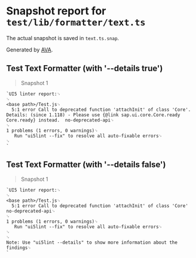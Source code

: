 # Snapshot report for `test/lib/formatter/text.ts`

The actual snapshot is saved in `text.ts.snap`.

Generated by [AVA](https://avajs.dev).

## Test Text Formatter (with '--details true')

> Snapshot 1

    `UI5 linter report:␊
    ␊
    <base path>/Test.js␊
      5:1 error Call to deprecated function 'attachInit' of class 'Core'. Details: (since 1.118) - Please use {@link sap.ui.core.Core.ready Core.ready} instead.  no-deprecated-api␊
    ␊
    1 problems (1 errors, 0 warnings)␊
       Run "ui5lint --fix" to resolve all auto-fixable errors␊
    ␊
    `

## Test Text Formatter (with '--details false')

> Snapshot 1

    `UI5 linter report:␊
    ␊
    <base path>/Test.js␊
      5:1 error Call to deprecated function 'attachInit' of class 'Core'  no-deprecated-api␊
    ␊
    1 problems (1 errors, 0 warnings)␊
       Run "ui5lint --fix" to resolve all auto-fixable errors␊
    ␊
    ␊
    Note: Use "ui5lint --details" to show more information about the findings␊
    `
